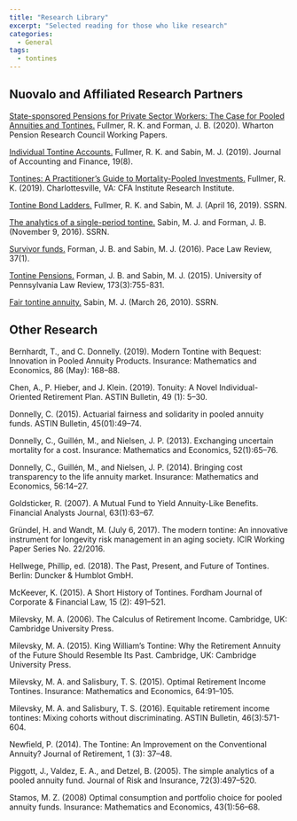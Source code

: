 ```yaml
---
title: "Research Library"
excerpt: "Selected reading for those who like research"
categories:
  - General
tags:
  - tontines
---
```


## Nuovalo and Affiliated Research Partners

[State-sponsored Pensions for Private Sector Workers: The Case for Pooled Annuities and Tontines.](https://repository.upenn.edu/cgi/viewcontent.cgi?article=1688&context=prc_papers)
Fullmer, R. K. and Forman, J. B. (2020). Wharton Pension Research Council Working Papers.

[Individual Tontine Accounts.](https://doi.org/10.33423/jaf.v19i8.2615)
Fullmer, R. K. and Sabin, M. J. (2019). Journal of Accounting and Finance, 19(8).

[Tontines: A Practitioner’s Guide to Mortality-Pooled Investments.](https://www.cfainstitute.org/-/media/documents/article/rf-brief/fullmer-tontines-rf-brief.ashx)
Fullmer, R. K. (2019). Charlottesville, VA: CFA Institute Research Institute.

[Tontine Bond Ladders.](https://ssrn.com/abstract=3373251)
Fullmer, R. K. and Sabin, M. J. (April 16, 2019). SSRN.

[The analytics of a single-period tontine.](https://ssrn.com/abstract=2874160)
Sabin, M. J. and Forman, J. B. (November 9, 2016). SSRN.

[Survivor funds.](https://digitalcommons.pace.edu/plr/vol37/iss1/7)
Forman, J. B. and Sabin, M. J. (2016). Pace Law Review, 37(1).

[Tontine Pensions.](https://scholarship.law.upenn.edu/cgi/viewcontent.cgi?article=9471&context=penn_law_review)
Forman, J. B. and Sabin, M. J. (2015). University of Pennsylvania Law Review, 173(3):755-831.

[Fair tontine annuity.](https://ssrn.com/abstract=1579932)
Sabin, M. J. (March 26, 2010). SSRN.


## Other Research
Bernhardt, T., and C. Donnelly. (2019). Modern Tontine with Bequest: Innovation in Pooled Annuity Products. Insurance: Mathematics and Economics, 86 (May): 168–88.

Chen, A., P. Hieber, and J. Klein. (2019). Tonuity: A Novel Individual-Oriented Retirement Plan. ASTIN Bulletin, 49 (1): 5–30.

Donnelly, C. (2015). Actuarial fairness and solidarity in pooled annuity funds. ASTIN Bulletin, 45(01):49–74.

Donnelly, C., Guillén, M., and Nielsen, J. P. (2013). Exchanging uncertain mortality for a cost. Insurance: Mathematics and Economics, 52(1):65–76.

Donnelly, C., Guillén, M., and Nielsen, J. P. (2014). Bringing cost transparency to the life annuity market. Insurance: Mathematics and Economics, 56:14–27.

Goldsticker, R. (2007). A Mutual Fund to Yield Annuity-Like Benefits. Financial Analysts Journal, 63(1):63–67.

Gründel, H. and Wandt, M. (July 6, 2017). The modern tontine: An innovative instrument for longevity risk management in an aging society. ICIR Working Paper Series No. 22/2016.

Hellwege, Phillip, ed. (2018). The Past, Present, and Future of Tontines. Berlin: Duncker & Humblot GmbH.

McKeever, K. (2015). A Short History of Tontines. Fordham Journal of Corporate & Financial Law, 15 (2): 491–521.

Milevsky, M. A. (2006). The Calculus of Retirement Income. Cambridge, UK: Cambridge University Press.

Milevsky, M. A. (2015). King William’s Tontine: Why the Retirement Annuity of the Future Should Resemble Its Past. Cambridge, UK: Cambridge University Press.

Milevsky, M. A. and Salisbury, T. S. (2015). Optimal Retirement Income Tontines. Insurance: Mathematics and Economics, 64:91–105.

Milevsky, M. A. and Salisbury, T. S. (2016). Equitable retirement income tontines: Mixing cohorts without discriminating. ASTIN Bulletin, 46(3):571-604.

Newfield, P. (2014). The Tontine: An Improvement on the Conventional Annuity? Journal of Retirement, 1 (3): 37–48.

Piggott, J., Valdez, E. A., and Detzel, B. (2005). The simple analytics of a pooled annuity fund. Journal of Risk and Insurance, 72(3):497–520.

Stamos, M. Z. (2008) Optimal consumption and portfolio choice for pooled annuity funds. Insurance: Mathematics and Economics, 43(1):56–68.
